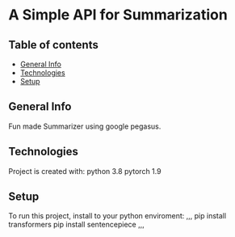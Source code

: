 # A Simple API for Summarization 

## Table of contents 
* [General Info](#general-Info)
* [Technologies](#technologies)
* [Setup](#setup)

## General Info 
Fun made Summarizer using google pegasus.

## Technologies 
Project is created with:
python 3.8
pytorch 1.9

## Setup
To run this project, install to your python enviroment:
,,,
pip install transformers
pip install sentencepiece
,,,
